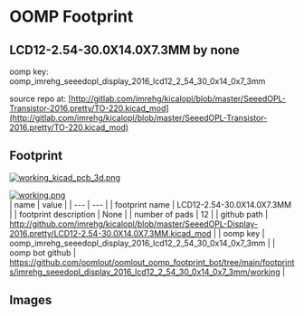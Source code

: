 # OOMP Footprint  
## LCD12-2.54-30.0X14.0X7.3MM  by none  
  
oomp key: oomp_imrehg_seeedopl_display_2016_lcd12_2_54_30_0x14_0x7_3mm  
  
source repo at: [http://gitlab.com/imrehg/kicalopl/blob/master/SeeedOPL-Transistor-2016.pretty/TO-220.kicad_mod](http://gitlab.com/imrehg/kicalopl/blob/master/SeeedOPL-Transistor-2016.pretty/TO-220.kicad_mod)  
## Footprint  
  
[![working_kicad_pcb_3d.png](working_kicad_pcb_3d_600.png)](working_kicad_pcb_3d.png)  
  
[![working.png](working_600.png)](working.png)  
| name | value | 
| --- | --- | 
| footprint name | LCD12-2.54-30.0X14.0X7.3MM | 
| footprint description | None | 
| number of pads | 12 | 
| github path | http://github.com/imrehg/kicalopl/blob/master/SeeedOPL-Display-2016.pretty/LCD12-2.54-30.0X14.0X7.3MM.kicad_mod | 
| oomp key | oomp_imrehg_seeedopl_display_2016_lcd12_2_54_30_0x14_0x7_3mm | 
| oomp bot github | https://github.com/oomlout/oomlout_oomp_footprint_bot/tree/main/footprints/imrehg_seeedopl_display_2016_lcd12_2_54_30_0x14_0x7_3mm/working | 
## Images  
